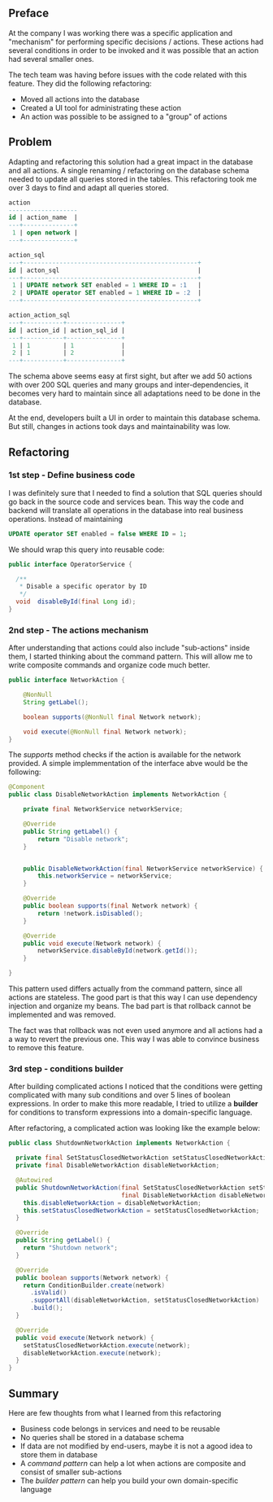 ## Preface

At the company I was working there was a specific application and "mechanism" for
performing specific decisions / actions. These actions had several conditions in order to
be invoked and it was possible that an action had several smaller ones.

The tech team was having before issues with the code related with this feature. They did the
following refactoring:

*   Moved all actions into the database
*   Created a UI tool for administrating these action
*   An action was possible to be assigned to a "group" of actions

## Problem

Adapting and refactoring this solution had a great impact in the database and
all actions. A single renaming / refactoring on the database schema needed
to update all queries stored in the tables. This refactoring took me over 3 days to find and
adapt all queries stored.


```sql
action
-------------------
id | action_name  |
---+--------------+
 1 | open network |
---+--------------+

action_sql
---+------------------------------------------------+
id | acton_sql                                      |
---+------------------------------------------------+
 1 | UPDATE network SET enabled = 1 WHERE ID = :1   |
 2 | UPDATE operator SET enabled = 1 WHERE ID = :2  |
---+------------------------------------------------+

action_action_sql
---+-----------+---------------+
id | action_id | action_sql_id |
---+-----------+---------------+
 1 | 1         | 1             |
 2 | 1         | 2             |
---+-----------+---------------+
```

The schema above seems easy at first sight, but after we add 50 actions with over 200 SQL
queries and many groups and inter-dependencies, it becomes very hard to maintain since all
adaptations need to be done in the database.

At the end, developers built a UI in order to maintain this database schema. But still, changes
in actions took days and maintainability was low.

## Refactoring

### 1st step - Define business code

I was definitely sure that I needed to find a solution that SQL queries should go back
in the source code and services bean.  This way the code and backend will translate all
operations in the database into real business operations. Instead of maintaining

```sql
UPDATE operator SET enabled = false WHERE ID = 1;
```

We should wrap this query into reusable code:

```java
public interface OperatorService {

  /**
   * Disable a specific operator by ID
   */
  void  disableById(final Long id);
}
```

### 2nd step - The actions mechanism

After understanding that actions could also include "sub-actions" inside them, I started
thinking about the command pattern. This will allow me to write composite commands
and organize code much better.

```java
public interface NetworkAction {

	@NonNull
	String getLabel();

	boolean supports(@NonNull final Network network);

	void execute(@NonNull final Network network);
}
```

The _supports_ method checks if the action is available for the network provided.
A simple implemmentation of the interface abve would be the following:

```java
@Component
public class DisableNetworkAction implements NetworkAction {

	private final NetworkService networkService;

	@Override
	public String getLabel() {
		return "Disable network";
	}


	public DisableNetworkAction(final NetworkService networkService) {
		this.networkService = networkService;
	}

	@Override
	public boolean supports(final Network network) {
		return !network.isDisabled();
	}

	@Override
	public void execute(Network network) {
		networkService.disableById(network.getId());
	}

}
```

This pattern used differs actually from the command pattern, since all actions
are stateless. The good part is that this way I can use dependency injection
and organize my beans. The bad part is that rollback cannot be implemented and
was removed.

The fact was that rollback was not even used anymore and all actions had a
a way to revert the previous one. This way I was able to convince business to
remove this feature.

### 3rd step - conditions builder

After building complicated actions I noticed that the conditions were getting
complicated with many sub conditions and over 5 lines of boolean expressions.
In order to make this more readable, I tried to utilize a __builder__ for
conditions to transform expressions into a domain-specific language.

After refactoring, a complicated action was looking like the example below:

```java
public class ShutdownNetworkAction implements NetworkAction {

  private final SetStatusClosedNetworkAction setStatusClosedNetworkAction;
  private final DisableNetworkAction disableNetworkAction;

  @Autowired
  public ShutdownNetworkAction(final SetStatusClosedNetworkAction setStatusClosedNetworkAction,
                               final DisableNetworkAction disableNetworkAction) {
    this.disableNetworkAction = disableNetworkAction;
    this.setStatusClosedNetworkAction = setStatusClosedNetworkAction;
  }

  @Override
  public String getLabel() {
    return "Shutdown network";
  }

  @Override
  public boolean supports(Network network) {
    return ConditionBuilder.create(network)
      .isValid()
      .supportAll(disableNetworkAction, setStatusClosedNetworkAction)
      .build();
  }

  @Override
  public void execute(Network network) {
    setStatusClosedNetworkAction.execute(network);
    disableNetworkAction.execute(network);
  }
}
```

## Summary

Here are few thoughts from what I learned from this refactoring

*   Business code belongs in services and need to be reusable
*   No queries shall be stored in a database schema
*   If data are not modified by end-users, maybe it is not a agood idea to
    store them in database
*   A _command pattern_ can help a lot when actions are composite and consist
    of smaller sub-actions
*   The *builder pattern* can help you build your own domain-specific language
